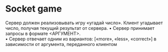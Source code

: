 # Socket game
Сервер должен реализовывать игру «угадай число». Клиент угадывает число, получая текущий результат от сервера. 
• Сервер принимает запросы в формате <guess> <АРГУМЕНТ>. <br>
• Сервер отвечает одним из вариантов: [«more», «less», «correct»] в
зависимости от аргумента, переданного клиентом
